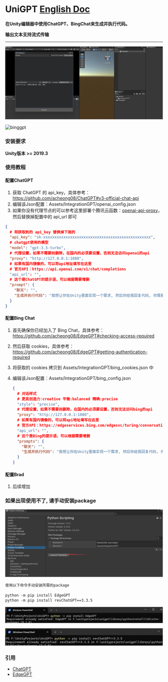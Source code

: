 # UniGPT	[English Doc](https://github.com/tylearymf/UniGPT/blob/main/README_EN.md)

**在Unity编辑器中使用ChatGPT、BingChat来生成并执行代码。**

**输出文本支持流式传输**

---

![chatgpt](Screenshots/chatgpt.gif)

![binggpt](Screenshots/binggpt.gif)



### 安装要求

**Unity版本 >= 2019.3**

### 使用教程

#### 配置ChatGPT

1. 获取 ChatGPT 的 api_key，具体参考：https://github.com/acheong08/ChatGPT#v3-official-chat-api
2. 编辑该Json配置：Assets/IntegrationGPT/openai_config.json
3. 如果你没有代理节点的可以参考这里部署个腾讯云函数：[openai-api-proxy](https://github.com/easychen/openai-api-proxy/blob/master/FUNC.md)，然后替换掉配置中的 api_url 即可

```json
{
  # 将获取到的 api_key 替换掉下面的
  "api_key": "sk-xxxxxxxxxxxxxxxxxxxxxxxxxxxxxxxxxxxxxxxxxxxxxxxx",
  # chatgpt使用的模型
  "model": "gpt-3.5-turbo",
  # 代理设置，如果不需要则删除，在国内的必须要设置，否则无法访问openai的api
  "proxy": "http://127.0.0.1:1080",
  # 如果有国内镜像的，可以将api地址填写在这里
  # 官方API：https://api.openai.com/v1/chat/completions
  "api_url": "",
  # 这个是ChatGPT的提示语，可以根据需要增删
  "prompt": {
    "聊天": "",
	"生成并执行代码": "我想让你在Unity里面实现一个需求, 然后你给我回复代码, 你需要将实现逻辑写在TemplateClass中的Test静态方法里面, 我希望我不需要设置任何东西, 只手动调用Test方法后就能得到正确的结果, 我希望你只回复代码, 而不是其他任何内容, 不要注释.\n我的第一个需求是\n"
  }
}
```

#### 配置Bing Chat

1. 首先确保你已经加入了 Bing Chat，具体参考：https://github.com/acheong08/EdgeGPT#checking-access-required

2. 然后获取 cookies，具体参考：https://github.com/acheong08/EdgeGPT#getting-authentication-required

3. 将获取的 cookies 拷贝到 Assets/IntegrationGPT/bing_cookies.json 中

4. 编辑该Json配置：Assets/IntegrationGPT/bing_config.json

   ```json
   {
     # 对话样式
     # 更具创造力:creative 平衡:balanced 精确:precise
     "style": "precise",
     # 代理设置，如果不需要则删除，在国内的必须要设置，否则无法访问bing的api
     "proxy": "http://127.0.0.1:1080",
     # 如果有国内镜像的，可以将api地址填写在这里
     # 官方API：https://edgeservices.bing.com/edgesvc/turing/conversation/create
     "api_url": "",
     # 这个是Bing的提示语，可以根据需要增删
     "prompts": {
       "聊天": "",
       "生成并执行代码": "我想让你在Unity里面实现一个需求, 然后你给我回复代码, 你需要将实现逻辑写在TemplateClass中的Test静态方法里面, 并正确引用命名空间, 我希望我不需要设置任何东西, 只手动调用Test方法后就能得到正确的结果,我希望你只回复代码, 而不是其他任何内容, 不要注释.\n我的第一个需求是\n"
     }
   }
   ```

#### 配置Brad

1. 后续增加





### 如果出现使用不了, 请手动安装package

![image-20230324020733689](Screenshots/image-20230324020733689.png)

```
使用以下命令手动安装所需的package

python -m pip install EdgeGPT
python -m pip install revChatGPT==3.3.5
```

![image-20230324021009501](Screenshots/image-20230324021009501.png)

![image-20230324021128716](Screenshots/image-20230324021128716.png)



### 引用
- [ChatGPT](https://github.com/acheong08/ChatGPT)
- [EdgeGPT](https://github.com/acheong08/EdgeGPT)
